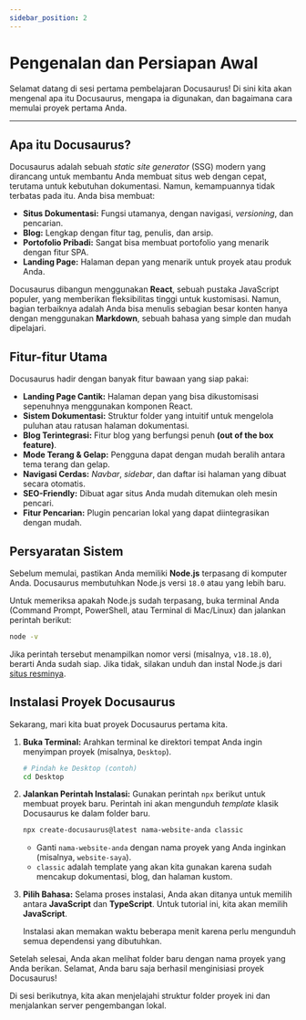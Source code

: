 ```yaml
---
sidebar_position: 2
---
```


# Pengenalan dan Persiapan Awal

Selamat datang di sesi pertama pembelajaran Docusaurus! Di sini kita akan mengenal apa itu Docusaurus, mengapa ia digunakan, dan bagaimana cara memulai proyek pertama Anda.

---

## Apa itu Docusaurus?

Docusaurus adalah sebuah _static site generator_ (SSG) modern yang dirancang untuk membantu Anda membuat situs web dengan cepat, terutama untuk kebutuhan dokumentasi. Namun, kemampuannya tidak terbatas pada itu. Anda bisa membuat:

- **Situs Dokumentasi:** Fungsi utamanya, dengan navigasi, _versioning_, dan pencarian.
- **Blog:** Lengkap dengan fitur tag, penulis, dan arsip.
- **Portofolio Pribadi:** Sangat bisa membuat portofolio yang menarik dengan fitur SPA.
- **Landing Page:** Halaman depan yang menarik untuk proyek atau produk Anda.

Docusaurus dibangun menggunakan **React**, sebuah pustaka JavaScript populer, yang memberikan fleksibilitas tinggi untuk kustomisasi. Namun, bagian terbaiknya adalah Anda bisa menulis sebagian besar konten hanya dengan menggunakan **Markdown**, sebuah bahasa yang simple dan mudah dipelajari.

## Fitur-fitur Utama

Docusaurus hadir dengan banyak fitur bawaan yang siap pakai:

- **Landing Page Cantik:** Halaman depan yang bisa dikustomisasi sepenuhnya menggunakan komponen React.
- **Sistem Dokumentasi:** Struktur folder yang intuitif untuk mengelola puluhan atau ratusan halaman dokumentasi.
- **Blog Terintegrasi:** Fitur blog yang berfungsi penuh **(out of the box feature)**.
- **Mode Terang & Gelap:** Pengguna dapat dengan mudah beralih antara tema terang dan gelap.
- **Navigasi Cerdas:** _Navbar_, _sidebar_, dan daftar isi halaman yang dibuat secara otomatis.
- **SEO-Friendly:** Dibuat agar situs Anda mudah ditemukan oleh mesin pencari.
- **Fitur Pencarian:** Plugin pencarian lokal yang dapat diintegrasikan dengan mudah.

## Persyaratan Sistem

Sebelum memulai, pastikan Anda memiliki **Node.js** terpasang di komputer Anda. Docusaurus membutuhkan Node.js versi `18.0` atau yang lebih baru.

Untuk memeriksa apakah Node.js sudah terpasang, buka terminal Anda (Command Prompt, PowerShell, atau Terminal di Mac/Linux) dan jalankan perintah berikut:

```bash
node -v
```

Jika perintah tersebut menampilkan nomor versi (misalnya, `v18.18.0`), berarti Anda sudah siap. Jika tidak, silakan unduh dan instal Node.js dari [situs resminya](https://nodejs.org/).

## Instalasi Proyek Docusaurus

Sekarang, mari kita buat proyek Docusaurus pertama kita.

1.  **Buka Terminal:** Arahkan terminal ke direktori tempat Anda ingin menyimpan proyek (misalnya, `Desktop`).

    ```bash
    # Pindah ke Desktop (contoh)
    cd Desktop
    ```

2.  **Jalankan Perintah Instalasi:** Gunakan perintah `npx` berikut untuk membuat proyek baru. Perintah ini akan mengunduh _template_ klasik Docusaurus ke dalam folder baru.

    ```bash
    npx create-docusaurus@latest nama-website-anda classic
    ```

    - Ganti `nama-website-anda` dengan nama proyek yang Anda inginkan (misalnya, `website-saya`).
    - `classic` adalah template yang akan kita gunakan karena sudah mencakup dokumentasi, blog, dan halaman kustom.

3.  **Pilih Bahasa:** Selama proses instalasi, Anda akan ditanya untuk memilih antara **JavaScript** dan **TypeScript**. Untuk tutorial ini, kita akan memilih **JavaScript**.

    Instalasi akan memakan waktu beberapa menit karena perlu mengunduh semua dependensi yang dibutuhkan.

Setelah selesai, Anda akan melihat folder baru dengan nama proyek yang Anda berikan. Selamat, Anda baru saja berhasil menginisiasi proyek Docusaurus!

Di sesi berikutnya, kita akan menjelajahi struktur folder proyek ini dan menjalankan server pengembangan lokal.
